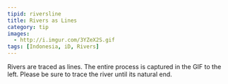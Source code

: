 ```yaml
---
tipid: riversline
title: Rivers as Lines
category: tip
images:
  - http://i.imgur.com/3YZeX2S.gif
tags: [Indonesia, iD, Rivers]
---
```


Rivers are traced as lines. The entire process is captured in the GIF to the left. Please be sure to trace the river until its natural end.
